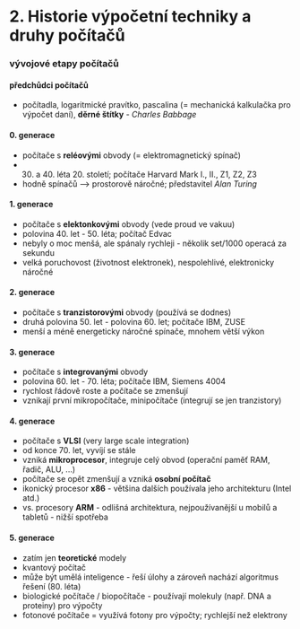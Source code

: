 # 2. Historie výpočetní techniky a druhy počítačů

### vývojové etapy počítačů

#### předchůdci počítačů 
- počítadla, logaritmické pravítko, pascalina (= mechanická kalkulačka pro výpočet daní), **děrné štítky** - *Charles Babbage*

#### 0. generace 
- počítače s **reléovými** obvody (= elektromagnetický spínač)
- 30. a 40. léta 20. století; počítače Harvard Mark I., II., Z1, Z2, Z3
- hodně spínačů --> prostorově náročné; představitel *Alan Turing*

#### 1. generace 
- počítače s **elektonkovými** obvody (vede proud ve vakuu)
- polovina 40. let - 50. léta; počítač Edvac
- nebyly o moc menšá, ale spánaly rychleji - několik set/1000 operacá za sekundu
- velká poruchovost (životnost elektronek), nespolehlivé, elektronicky náročné

#### 2. generace 
- počítače s **tranzistorovými** obvody (používá se dodnes)
- druhá polovina 50. let - polovina 60. let; počítače IBM, ZUSE
- menší a méně energeticky náročné spínače, mnohem větší výkon

#### 3. generace 
- počítače s **integrovanými** obvody
- polovina 60. let - 70. léta; počítače IBM, Siemens 4004
- rychlost řádově roste a počítače se zmenšují
- vznikají první mikropočítače, minipočítače (integrují se jen tranzistory)

#### 4. generace 
- počítače s **VLSI** (very large scale integration)
- od konce 70. let, vyvíjí se stále
- vzniká **mikroprocesor**, integruje celý obvod (operační paměť RAM, řadič, ALU, ...)
- počítače se opět zmenšují a vzniká **osobní počítač**
- ikonický procesor **x86** - většina dalších používala jeho architekturu (Intel atd.)
- vs. procesory **ARM** - odlišná architektura, nejpoužívanější u mobilů a tabletů - nižší spotřeba

#### 5. generace
- zatím jen **teoretické** modely 
- kvantový počítač
- může být umělá inteligence - řeší úlohy a zároveň nachází algoritmus řešení (80. léta)
- biologické počítače / biopočítače - používají molekuly (např. DNA a proteiny) pro výpočty
- fotonové počítače = využívá fotony pro výpočty; rychlejší než elektrony